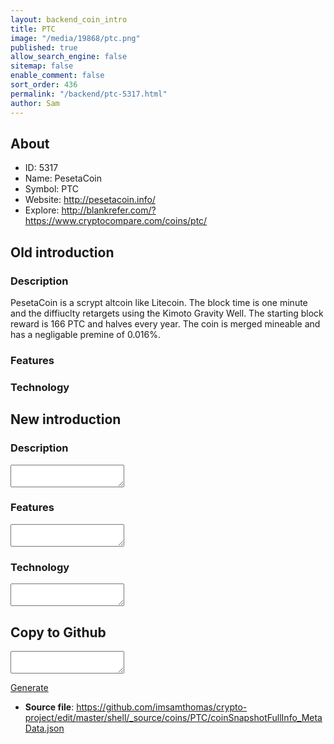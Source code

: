 ```yaml
---
layout: backend_coin_intro
title: PTC
image: "/media/19868/ptc.png"
published: true
allow_search_engine: false
sitemap: false
enable_comment: false
sort_order: 436
permalink: "/backend/ptc-5317.html"
author: Sam
---
```


## About

- ID: 5317
- Name: PesetaCoin
- Symbol: PTC
- Website: http://pesetacoin.info/
- Explore: http://blankrefer.com/?https://www.cryptocompare.com/coins/ptc/


## Old introduction

### Description

<p>PesetaCoin is a scrypt altcoin like Litecoin. The block time is one minute and the diffiuclty retargets using the Kimoto Gravity Well. The starting block reward is 166 PTC and halves every year. The coin is merged mineable and has a negligable premine of 0.016%.</p>

### Features


### Technology




## New introduction


### Description
<textarea id="meta_description" name="description"></textarea>

### Features
<textarea id="meta_features" name="features"></textarea>

### Technology
<textarea id="meta_technology" name="technology"></textarea>


## Copy to Github

<textarea id="coinsnapshotfullinfo_metadata"></textarea>

<a href="#gen" onclick="generateMetaDatJson()">Generate</a>

- **Source file**: <a href="https://github.com/imsamthomas/crypto-project/edit/master/shell/_source/coins/PTC/coinSnapshotFullInfo_MetaData.json">https://github.com/imsamthomas/crypto-project/edit/master/shell/_source/coins/PTC/coinSnapshotFullInfo_MetaData.json</a>

